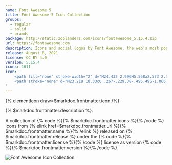 ```yaml
---
name: Font Awesome 5
title: Font Awesome 5 Icon Collection
groups:
  - regular
  - solid
  - brands
package: http://static.zoolanders.com/icons/fontawesome_5.15.4.zip
url: https://fontawesome.com
description: Icons and social logos by Font Awesome, the web's most popular icon set.
release: August 8, 2021
license: CC BY 4.0
version: 5.15.4
icons: 1611
icon: '
    <path fill="none" stroke-width="2" d="M24.432 2.996H5.568a2.573 2.573 0 00-2.572 2.572v18.864a2.573 2.573 0 002.572 2.572h18.864a2.573 2.573 0 002.572-2.572V5.568a2.573 2.573 0 00-2.572-2.572z"/>
    <path stroke="none" d="M23.219 18.33c0 .267-.229.38-.495.495-1.066.457-2.208.876-3.426.876-1.713 0-2.512-1.066-4.568-1.066-1.485 0-3.045.533-4.301 1.104-.076.038-.153.038-.229.076v2.893c0 .795-.599 1.294-1.256 1.294a1.284 1.284 0 01-1.294-1.294V8.776A2.127 2.127 0 016.812 7.1c0-1.18.952-2.132 2.132-2.132 1.18 0 2.132.952 2.132 2.132 0 .685-.305 1.294-.838 1.675v1.18c.154-.051 2.185-1.066 4.264-1.066 2.426 0 3.63 1.028 4.72 1.028 1.446 0 3.045-1.028 3.426-1.028.304 0 .57.228.57.495v8.945z"/>
'
---
```


{% elementIcon draw=$markdoc.frontmatter.icon /%}

{% $markdoc.frontmatter.description %}.

A collection of {% code %}{% $markdoc.frontmatter.icons %}{% /code %} icons from {% elink href=$markdoc.frontmatter.url %}{% $markdoc.frontmatter.name %}{% /elink %} released on {% $markdoc.frontmatter.release %} under the {% code %}{% $markdoc.frontmatter.license %}{% /code %} license as version {% code %}{% $markdoc.frontmatter.version %}{% /code %}.

![Font Awesome Icon Collection](/assets/ytp/icons/collection-fontawesome-5.webp)
